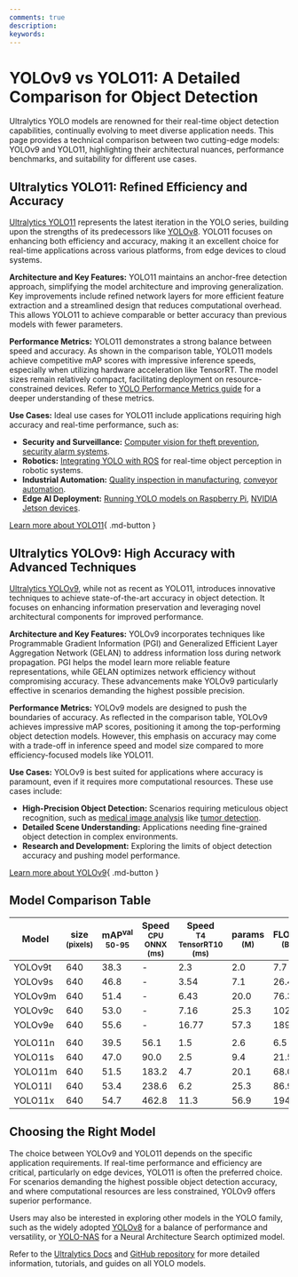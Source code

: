 ```yaml
---
comments: true
description:
keywords:
---
```


# YOLOv9 vs YOLO11: A Detailed Comparison for Object Detection

Ultralytics YOLO models are renowned for their real-time object detection capabilities, continually evolving to meet diverse application needs. This page provides a technical comparison between two cutting-edge models: YOLOv9 and YOLO11, highlighting their architectural nuances, performance benchmarks, and suitability for different use cases.

<script async src="https://cdn.jsdelivr.net/npm/chart.js@3.9.1/dist/chart.min.js"></script>
<script defer src="../../javascript/benchmark.js"></script>

<canvas id="modelComparisonChart" width="1024" height="400" active-models='["YOLOv9", "YOLO11"]'></canvas>

## Ultralytics YOLO11: Refined Efficiency and Accuracy

[Ultralytics YOLO11](https://docs.ultralytics.com/models/yolo11/) represents the latest iteration in the YOLO series, building upon the strengths of its predecessors like [YOLOv8](https://docs.ultralytics.com/models/yolov8/). YOLO11 focuses on enhancing both efficiency and accuracy, making it an excellent choice for real-time applications across various platforms, from edge devices to cloud systems.

**Architecture and Key Features:**
YOLO11 maintains an anchor-free detection approach, simplifying the model architecture and improving generalization. Key improvements include refined network layers for more efficient feature extraction and a streamlined design that reduces computational overhead. This allows YOLO11 to achieve comparable or better accuracy than previous models with fewer parameters.

**Performance Metrics:**
YOLO11 demonstrates a strong balance between speed and accuracy. As shown in the comparison table, YOLO11 models achieve competitive mAP scores with impressive inference speeds, especially when utilizing hardware acceleration like TensorRT. The model sizes remain relatively compact, facilitating deployment on resource-constrained devices. Refer to [YOLO Performance Metrics guide](https://docs.ultralytics.com/guides/yolo-performance-metrics/) for a deeper understanding of these metrics.

**Use Cases:**
Ideal use cases for YOLO11 include applications requiring high accuracy and real-time performance, such as:

- **Security and Surveillance:** [Computer vision for theft prevention](https://www.ultralytics.com/blog/computer-vision-for-theft-prevention-enhancing-security), [security alarm systems](https://www.ultralytics.com/blog/security-alarm-system-projects-with-ultralytics-yolov8).
- **Robotics:** [Integrating YOLO with ROS](https://docs.ultralytics.com/guides/ros-quickstart/) for real-time object perception in robotic systems.
- **Industrial Automation:** [Quality inspection in manufacturing](https://www.ultralytics.com/blog/quality-inspection-in-manufacturing-traditional-vs-deep-learning-methods), [conveyor automation](https://www.ultralytics.com/blog/yolo11-enhancing-efficiency-conveyor-automation).
- **Edge AI Deployment:** [Running YOLO models on Raspberry Pi](https://docs.ultralytics.com/guides/raspberry-pi/), [NVIDIA Jetson devices](https://docs.ultralytics.com/guides/nvidia-jetson/).

[Learn more about YOLO11](https://docs.ultralytics.com/models/yolo11/){ .md-button }

## Ultralytics YOLOv9: High Accuracy with Advanced Techniques

[Ultralytics YOLOv9](https://docs.ultralytics.com/models/yolov9/), while not as recent as YOLO11, introduces innovative techniques to achieve state-of-the-art accuracy in object detection. It focuses on enhancing information preservation and leveraging novel architectural components for improved performance.

**Architecture and Key Features:**
YOLOv9 incorporates techniques like Programmable Gradient Information (PGI) and Generalized Efficient Layer Aggregation Network (GELAN) to address information loss during network propagation. PGI helps the model learn more reliable feature representations, while GELAN optimizes network efficiency without compromising accuracy. These advancements make YOLOv9 particularly effective in scenarios demanding the highest possible precision.

**Performance Metrics:**
YOLOv9 models are designed to push the boundaries of accuracy. As reflected in the comparison table, YOLOv9 achieves impressive mAP scores, positioning it among the top-performing object detection models. However, this emphasis on accuracy may come with a trade-off in inference speed and model size compared to more efficiency-focused models like YOLO11.

**Use Cases:**
YOLOv9 is best suited for applications where accuracy is paramount, even if it requires more computational resources. These use cases include:

- **High-Precision Object Detection:** Scenarios requiring meticulous object recognition, such as [medical image analysis](https://www.ultralytics.com/glossary/medical-image-analysis) like [tumor detection](https://www.ultralytics.com/blog/using-yolo11-for-tumor-detection-in-medical-imaging).
- **Detailed Scene Understanding:** Applications needing fine-grained object detection in complex environments.
- **Research and Development:** Exploring the limits of object detection accuracy and pushing model performance.

[Learn more about YOLOv9](https://docs.ultralytics.com/models/yolov9/){ .md-button }

## Model Comparison Table

| Model   | size<br><sup>(pixels) | mAP<sup>val<br>50-95 | Speed<br><sup>CPU ONNX<br>(ms) | Speed<br><sup>T4 TensorRT10<br>(ms) | params<br><sup>(M) | FLOPs<br><sup>(B) |
| ------- | --------------------- | -------------------- | ------------------------------ | ----------------------------------- | ------------------ | ----------------- |
| YOLOv9t | 640                   | 38.3                 | -                              | 2.3                                 | 2.0                | 7.7               |
| YOLOv9s | 640                   | 46.8                 | -                              | 3.54                                | 7.1                | 26.4              |
| YOLOv9m | 640                   | 51.4                 | -                              | 6.43                                | 20.0               | 76.3              |
| YOLOv9c | 640                   | 53.0                 | -                              | 7.16                                | 25.3               | 102.1             |
| YOLOv9e | 640                   | 55.6                 | -                              | 16.77                               | 57.3               | 189.0             |
|         |                       |                      |                                |                                     |                    |                   |
| YOLO11n | 640                   | 39.5                 | 56.1                           | 1.5                                 | 2.6                | 6.5               |
| YOLO11s | 640                   | 47.0                 | 90.0                           | 2.5                                 | 9.4                | 21.5              |
| YOLO11m | 640                   | 51.5                 | 183.2                          | 4.7                                 | 20.1               | 68.0              |
| YOLO11l | 640                   | 53.4                 | 238.6                          | 6.2                                 | 25.3               | 86.9              |
| YOLO11x | 640                   | 54.7                 | 462.8                          | 11.3                                | 56.9               | 194.9             |

## Choosing the Right Model

The choice between YOLOv9 and YOLO11 depends on the specific application requirements. If real-time performance and efficiency are critical, particularly on edge devices, YOLO11 is often the preferred choice. For scenarios demanding the highest possible object detection accuracy, and where computational resources are less constrained, YOLOv9 offers superior performance.

Users may also be interested in exploring other models in the YOLO family, such as the widely adopted [YOLOv8](https://docs.ultralytics.com/models/yolov8/) for a balance of performance and versatility, or [YOLO-NAS](https://docs.ultralytics.com/models/yolo-nas/) for a Neural Architecture Search optimized model.

Refer to the [Ultralytics Docs](https://docs.ultralytics.com/guides/) and [GitHub repository](https://github.com/ultralytics/ultralytics) for more detailed information, tutorials, and guides on all YOLO models.
